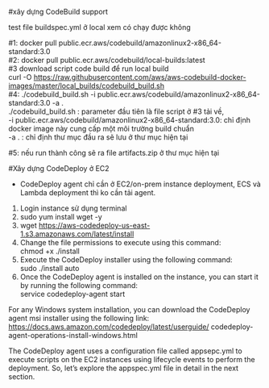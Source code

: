#xây dựng CodeBuild support <br>

test file buildspec.yml ở local xem có chạy được không  <br>

#1: docker pull public.ecr.aws/codebuild/amazonlinux2-x86_64-standard:3.0  <br>
#2: docker pull public.ecr.aws/codebuild/local-builds:latest  <br>
#3 download script code build để run local build  <br>
   curl -O https://raw.githubusercontent.com/aws/aws-codebuild-docker-images/master/local_builds/codebuild_build.sh  <br>
#4: ./codebuild_build.sh -i public.ecr.aws/codebuild/amazonlinux2-x86_64-standard:3.0 -a .    <br>
  ./codebuild_build.sh : parameter đầu tiên là file script ở #3 tải về,   <br>
  -i public.ecr.aws/codebuild/amazonlinux2-x86_64-standard:3.0: chỉ định docker image này cung cấp một môi trường build chuẩn  <br>
  -a . : chỉ định thư mục đầu ra sẽ lưu ở thư mục hiện tại  <br>

#5: nếu run thành công sẽ ra file artifacts.zip ở thư mục hiện tại  <br>

#Xây dựng CodeDeploy ở EC2 <br>
 - CodeDeploy agent chỉ cần ở EC2/on-prem instance deployment, ECS và Lambda deployment thì ko cần tải agent. <br>
 1. Login instance sử dụng terminal <br>
 2. sudo yum install wget -y <br>
 3.  wget https://aws-codedeploy-us-east-1.s3.amazonaws.com/latest/install <br>
 4.  Change the file permissions to execute using this command: <br>
    chmod +x ./install <br>
 5. Execute the CodeDeploy installer using the following command: <br> 
    sudo ./install auto <br>
 6. Once the CodeDeploy agent is installed on the instance, you can start it by running the following command: <br>
    service codedeploy-agent start <br>

For any Windows system installation, you can download the CodeDeploy agent msi installer using the following link: https://docs.aws.amazon.com/codedeploy/latest/userguide/ codedeploy-agent-operations-install-windows.html <br>

The CodeDeploy agent uses a configuration file called appsepc.yml to execute scripts on the EC2 instances using lifecycle events to perform the deployment. So, let’s explore the appspec.yml file in detail in the next section. <br>

    
